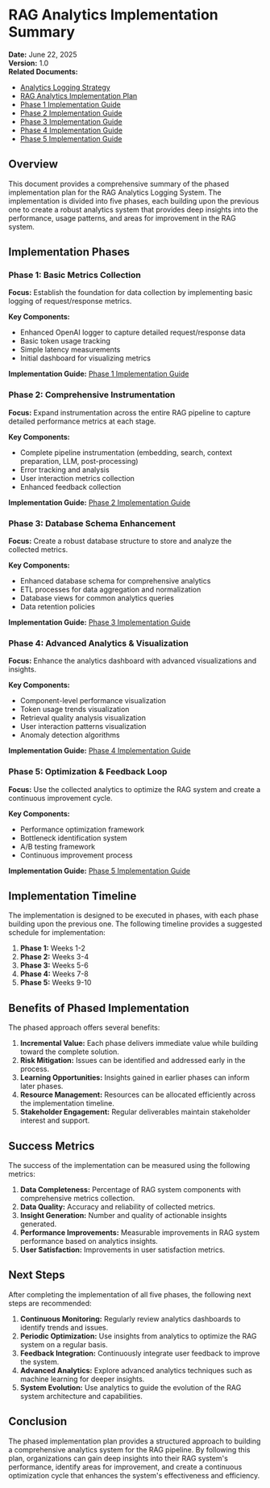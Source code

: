 # RAG Analytics Implementation Summary

**Date:** June 22, 2025  
**Version:** 1.0  
**Related Documents:** 
- [Analytics Logging Strategy](analytics_logging_strategy.md)
- [RAG Analytics Implementation Plan](rag_analytics_implementation_plan.md)
- [Phase 1 Implementation Guide](phase1_implementation_guide.md)
- [Phase 2 Implementation Guide](phase2_implementation_guide.md)
- [Phase 3 Implementation Guide](phase3_implementation_guide.md)
- [Phase 4 Implementation Guide](phase4_implementation_guide.md)
- [Phase 5 Implementation Guide](phase5_implementation_guide.md)

## Overview

This document provides a comprehensive summary of the phased implementation plan for the RAG Analytics Logging System. The implementation is divided into five phases, each building upon the previous one to create a robust analytics system that provides deep insights into the performance, usage patterns, and areas for improvement in the RAG system.

## Implementation Phases

### Phase 1: Basic Metrics Collection

**Focus:** Establish the foundation for data collection by implementing basic logging of request/response metrics.

**Key Components:**
- Enhanced OpenAI logger to capture detailed request/response data
- Basic token usage tracking
- Simple latency measurements
- Initial dashboard for visualizing metrics

**Implementation Guide:** [Phase 1 Implementation Guide](phase1_implementation_guide.md)

### Phase 2: Comprehensive Instrumentation

**Focus:** Expand instrumentation across the entire RAG pipeline to capture detailed performance metrics at each stage.

**Key Components:**
- Complete pipeline instrumentation (embedding, search, context preparation, LLM, post-processing)
- Error tracking and analysis
- User interaction metrics collection
- Enhanced feedback collection

**Implementation Guide:** [Phase 2 Implementation Guide](phase2_implementation_guide.md)

### Phase 3: Database Schema Enhancement

**Focus:** Create a robust database structure to store and analyze the collected metrics.

**Key Components:**
- Enhanced database schema for comprehensive analytics
- ETL processes for data aggregation and normalization
- Database views for common analytics queries
- Data retention policies

**Implementation Guide:** [Phase 3 Implementation Guide](phase3_implementation_guide.md)

### Phase 4: Advanced Analytics & Visualization

**Focus:** Enhance the analytics dashboard with advanced visualizations and insights.

**Key Components:**
- Component-level performance visualization
- Token usage trends visualization
- Retrieval quality analysis visualization
- User interaction patterns visualization
- Anomaly detection algorithms

**Implementation Guide:** [Phase 4 Implementation Guide](phase4_implementation_guide.md)

### Phase 5: Optimization & Feedback Loop

**Focus:** Use the collected analytics to optimize the RAG system and create a continuous improvement cycle.

**Key Components:**
- Performance optimization framework
- Bottleneck identification system
- A/B testing framework
- Continuous improvement process

**Implementation Guide:** [Phase 5 Implementation Guide](phase5_implementation_guide.md)

## Implementation Timeline

The implementation is designed to be executed in phases, with each phase building upon the previous one. The following timeline provides a suggested schedule for implementation:

1. **Phase 1:** Weeks 1-2
2. **Phase 2:** Weeks 3-4
3. **Phase 3:** Weeks 5-6
4. **Phase 4:** Weeks 7-8
5. **Phase 5:** Weeks 9-10

## Benefits of Phased Implementation

The phased approach offers several benefits:

1. **Incremental Value:** Each phase delivers immediate value while building toward the complete solution.
2. **Risk Mitigation:** Issues can be identified and addressed early in the process.
3. **Learning Opportunities:** Insights gained in earlier phases can inform later phases.
4. **Resource Management:** Resources can be allocated efficiently across the implementation timeline.
5. **Stakeholder Engagement:** Regular deliverables maintain stakeholder interest and support.

## Success Metrics

The success of the implementation can be measured using the following metrics:

1. **Data Completeness:** Percentage of RAG system components with comprehensive metrics collection.
2. **Data Quality:** Accuracy and reliability of collected metrics.
3. **Insight Generation:** Number and quality of actionable insights generated.
4. **Performance Improvements:** Measurable improvements in RAG system performance based on analytics insights.
5. **User Satisfaction:** Improvements in user satisfaction metrics.

## Next Steps

After completing the implementation of all five phases, the following next steps are recommended:

1. **Continuous Monitoring:** Regularly review analytics dashboards to identify trends and issues.
2. **Periodic Optimization:** Use insights from analytics to optimize the RAG system on a regular basis.
3. **Feedback Integration:** Continuously integrate user feedback to improve the system.
4. **Advanced Analytics:** Explore advanced analytics techniques such as machine learning for deeper insights.
5. **System Evolution:** Use analytics to guide the evolution of the RAG system architecture and capabilities.

## Conclusion

The phased implementation plan provides a structured approach to building a comprehensive analytics system for the RAG pipeline. By following this plan, organizations can gain deep insights into their RAG system's performance, identify areas for improvement, and create a continuous optimization cycle that enhances the system's effectiveness and efficiency.
